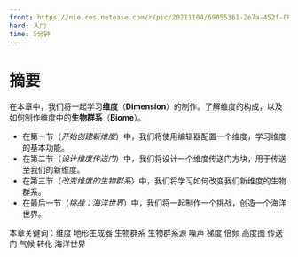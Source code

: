 ```yaml
---
front: https://nie.res.netease.com/r/pic/20211104/69055361-2e7a-452f-8b1a-f23e1262a03a.jpg
hard: 入门
time: 5分钟
---
```


# 摘要

在本章中，我们将一起学习**维度**（**Dimension**）的制作。了解维度的构成，以及如何制作维度中的**生物群系**（**Biome**）。

- 在第一节（*开始创建新维度*）中，我们将使用编辑器配置一个维度，学习维度的基本功能。
- 在第二节（*设计维度传送门*）中，我们将设计一个维度传送门方块，用于传送至我们的新维度。
- 在第三节（*改变维度的生物群系*）中，我们将学习如何改变我们新维度的生物群系。
- 在最后一节（*挑战：海洋世界*）中，我们将一起制作一个挑战，创造一个海洋世界。

本章关键词：维度 地形生成器 生物群系 生物群系源 噪声 梯度 倍频 高度图 传送门 气候 转化 海洋世界